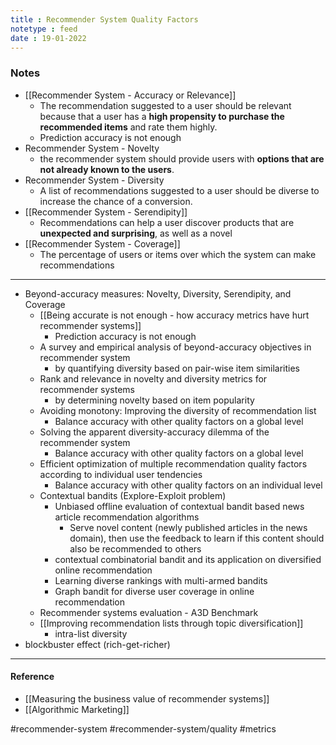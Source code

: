```yaml
---
title : Recommender System Quality Factors
notetype : feed
date : 19-01-2022
---
```



### Notes

- [[Recommender System - Accuracy or Relevance]]
	- The recommendation suggested to a user should be relevant because that a user has a **high propensity to purchase the recommended items** and rate them highly.
	- Prediction accuracy is not enough
- Recommender System - Novelty
	- the recommender system should provide users with **options that are not already known to the users**.
- Recommender System - Diversity
	- A list of recommendations suggested to a user should be diverse to increase the chance of a conversion.
- [[Recommender System - Serendipity]]
	- Recommendations can help a user discover products that are **unexpected and surprising**, as well as a novel
- [[Recommender System - Coverage]]
	- The percentage of users or items over which the system can make recommendations


---

- Beyond-accuracy measures: Novelty, Diversity, Serendipity, and Coverage
	- [[Being accurate is not enough - how accuracy metrics have hurt recommender systems]]
		- Prediction accuracy is not enough
	- A survey and empirical analysis of beyond-accuracy objectives in recommender system
		- by quantifying diversity based on pair-wise item similarities
	- Rank and relevance in novelty and diversity metrics for recommender systems
		- by determining novelty based on item popularity
	- Avoiding monotony: Improving the diversity of recommendation list
		- Balance accuracy with other quality factors on a global level
	- Solving the apparent diversity-accuracy dilemma of the recommender system
		- Balance accuracy with other quality factors on a global level
	- Efficient optimization of multiple recommendation quality factors according to individual user tendencies
		- Balance accuracy with other quality factors on an individual level
	- Contextual bandits (Explore-Exploit problem)
		- Unbiased offline evaluation of contextual bandit based news article recommendation algorithms
			- Serve novel content (newly published articles in the news domain), then use the feedback to learn if this content should also be recommended to others
		- contextual combinatorial bandit and its application on diversified online recommendation
		- Learning diverse rankings with multi-armed bandits
		- Graph bandit for diverse user coverage in online recommendation
	- Recommender systems evaluation - A3D Benchmark
	- [[Improving recommendation lists through topic diversification]]
		- intra-list diversity
- blockbuster effect (rich-get-richer)


---

#### Reference

- [[Measuring the business value of recommender systems]]
- [[Algorithmic Marketing]]


#recommender-system #recommender-system/quality #metrics